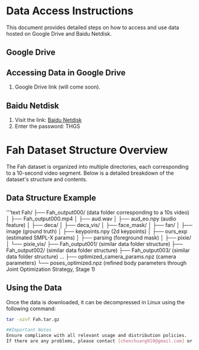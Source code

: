 # Data Access Instructions

This document provides detailed steps on how to access and use data hosted on Google Drive and Baidu Netdisk.

## Google Drive

## Accessing Data in Google Drive
1. Google Drive link (will come soon).

## Baidu Netdisk
1. Visit the link: [Baidu Netdisk](https://pan.baidu.com/s/1nwiieKtYzNtgfMkuQERpaw?pwd=THGS)
2. Enter the password: THGS
   
# Fah Dataset Structure Overview

The Fah dataset is organized into multiple directories, each corresponding to a 10-second video segment. Below is a detailed breakdown of the dataset's structure and contents.

## Data Structure Example
'''text
Fah/
├── Fah_output000/ (data folder corresponding to a 10s video)
│   ├── Fah_output000.mp4
│   ├── aud.wav
│   ├── aud_eo.npy (audio feature)
│   ├── deca/
│   ├── deca_vis/
│   ├── face_mask/
│   ├── fan/
│   ├── image (ground truth)
│   ├── keypoints.npy (2d keypoints)
│   ├── ours_exp (estimated SMPL-X params)
│   ├── parsing (foreground mask)
│   ├── pixie/
│   └── pixie_vis/
├── Fah_output001/ (similar data folder structure)
├── Fah_output002/ (similar data folder structure)
├── Fah_output003/ (similar data folder structure)
...
├── optimized_camera_params.npz (camera parameters)
└── poses_optimized.npz (refined body parameters through Joint Optimization Strategy, Stage 1)

## Using the Data

Once the data is downloaded, it can be decompressed in Linux using the following command:

```bash
tar -xzvf Fah.tar.gz

##Important Notes
Ensure compliance with all relevant usage and distribution policies.
If there are any problems, please contact [chenchuang010@gmail.com] or directly raise an issue.
